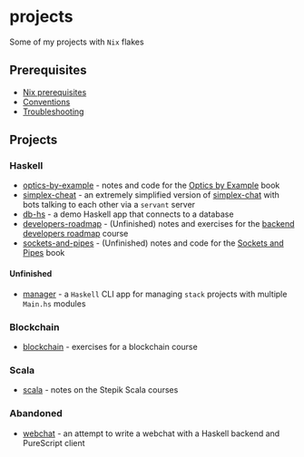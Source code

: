 # projects

Some of my projects with `Nix` flakes

## Prerequisites

- [Nix prerequisites](./README/NixPrerequisites.md)
- [Conventions](./README/Conventions.md)
- [Troubleshooting](./README/Troubleshooting.md)

## Projects

### Haskell

- [optics-by-example](./optics-by-example/) - notes and code for the [Optics by Example](https://leanpub.com/optics-by-example) book
- [simplex-cheat](./simplex-cheat) - an extremely simplified version of [simplex-chat](https://github.com/simplex-chat/simplex-chat) with bots talking to each other via a `servant` server
- [db-hs](./db-hs) - a demo Haskell app that connects to a database
- [developers-roadmap](./drv-tools) - (Unfinished) notes and exercises for the [backend developers roadmap](https://github.com/fullstack-development/developers-roadmap) course
- [sockets-and-pipes](./sockets-and-pipes) - (Unfinished) notes and code for the [Sockets and Pipes](https://leanpub.com/sockets-and-pipes) book

#### Unfinished

- [manager](./manager) - a `Haskell` CLI app for managing `stack` projects with multiple `Main.hs` modules

### Blockchain

- [blockchain](./blockchain) - exercises for a blockchain course

### Scala

- [scala](./scala) - notes on the Stepik Scala courses

### Abandoned

- [webchat](./webchat) - an attempt to write a webchat with a Haskell backend and PureScript client
